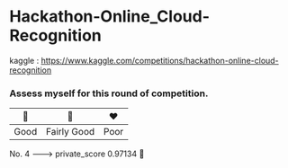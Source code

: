 # Hackathon-Online_Cloud-Recognition

kaggle : https://www.kaggle.com/competitions/hackathon-online-cloud-recognition

### Assess myself for this round of competition.

| 💚  | 💛 | ❤️ |
| --- | --- | --- |
| Good | Fairly Good  | Poor |


No. 4 ---> private_score 0.97134 💚
